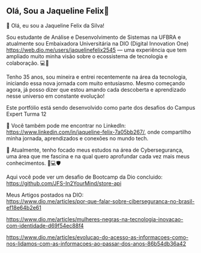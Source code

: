 ## Olá, Sou a Jaqueline Felix👋


👋 Olá, eu sou a Jaqueline Felix da Silva!

Sou estudante de Análise e Desenvolvimento de Sistemas na UFBRA e atualmente sou Embaixadora Universitária na DIO (Digital Innovation One) https://web.dio.me/users/jaquelinefelix2545 — uma experiência que tem ampliado muito minha visão sobre o ecossistema de tecnologia e colaboração. 💻🚀

Tenho 35 anos, sou mineira e entrei recentemente na área da tecnologia, iniciando essa nova jornada com muito entusiasmo. Mesmo começando agora, já posso dizer que estou amando cada descoberta e aprendizado nesse universo em constante evolução!

Este portfólio está sendo desenvolvido como parte dos desafios do Campus Expert Turma 12

📌 Você também pode me encontrar no LinkedIn: https://www.linkedin.com/in/jaqueline-felix-7a05bb267/, onde compartilho minha jornada, aprendizados e conexões no mundo tech.

🔐 Atualmente, tenho focado meus estudos na área de Cybersegurança, uma área que me fascina e na qual quero aprofundar cada vez mais meus conhecimentos. 🧠💻🛡️

Aqui você pode ver um desafio de Bootcamp da Dio concluido: https://github.com/JFS-In2YourMind/store-api  

Meus Artigos postados na DIO:  
https://www.dio.me/articles/por-que-falar-sobre-ciberseguranca-no-brasil-ef18e64b2e61

https://www.dio.me/articles/mulheres-negras-na-tecnologia-inovacao-com-identidade-d69f54ec88f4

https://www.dio.me/articles/evolucao-do-acesso-as-informacoes-como-nos-lidamos-com-as-informacoes-ao-passar-dos-anos-86b54db36a42
